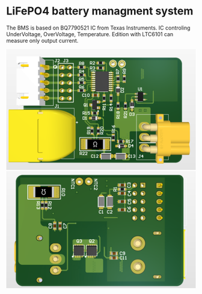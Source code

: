 # LiFePO4 battery managment system

The BMS is based on BQ7790521 IC from Texas Instruments.
IC controling UnderVoltage, OverVoltage, Temperature. Edition with LTC6101 can measure only output current.


![TOP](https://github.com/m6r3k/LiFePo4-BMS/raw/main/3D/top.png)
![BOTTOM](https://github.com/m6r3k/LiFePo4-BMS/raw/main/3D/BOTT.png)
